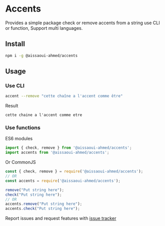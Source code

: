 # Accents

Provides a simple package check or remove accents from a string use CLI or function, Support multi languages.

## Install

```bash
npm i -g @aissaoui-ahmed/accents
```

## Usage

### Use CLI

```bash
accent --remove "cette chaîne a l'accent comme être"
```

Result

`
cette chaine a l'accent comme etre
`

### Use functions

ES6 modules

```js
import { check, remove } from '@aissaoui-ahmed/accents';
import accents from '@aissaoui-ahmed/accents';
```

Or CommonJS

```js
const { check, remove } = require('@aissaoui-ahmed/accents');
// OR
const accents = require('@aissaoui-ahmed/accents');
```

```js
remove("Put string here");
check("Put string here");
// OR
accents.remove("Put string here");
accents.check("Put string here");
```

Report issues and request features with [issue tracker](https://github.com/Aissaoui-Ahmed/accents/issues/new)
